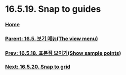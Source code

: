 # 16.5.19. Snap to guides

### [Home](./00-home.md)
### [Parent: 16.5. 보기 메뉴(The view menu)](./16-05-00-the-view-menu.md)
### [Prev: 16.5.18. 표본점 보이기(Show sample points)](./16-05-18-show_sample_points.md)
### [Next: 16.5.20. Snap to grid](./16-05-20-snap-to-grid.md)
